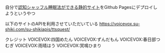 自分で[認知シャッフル睡眠法ができる静的サイト](https://ksin0000.github.io/voicevox-cognitive-shuffle)をGithub Pagesにデプロイしようというやつ

以下のサイトのAPIを利用させていただいている
https://voicevox.su-shiki.com/su-shikiapis/ttsquest/

クレジット
VOICEVOX:四国めたん
VOICEVOX:ずんだもん
VOICEVOX:春日部つむぎ
VOICEVOX:雨晴はう
VOICEVOX:冥鳴ひまり